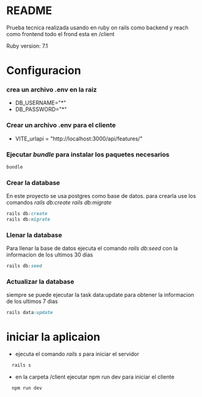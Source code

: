 # README
Prueba tecnica realizada usando en ruby on rails como backend y reach como frontend
todo el frond esta en /client

Ruby version: 7.1

# Configuracion

### crea un archivo .env en la raiz

* DB_USERNAME="*"
* DB_PASSWORD="*"

### Crear un archivo .env para el cliente
* VITE_urlapi = "http://localhost:3000/api/features/"

### Ejecutar *bundle* para instalar los paquetes necesarios
```ruby
bundle
```
### Crear la database
En este proyecto se usa postgres como base de datos. para crearla use los comandos *rails db:create* *rails db:migrate*
```ruby
rails db:create
rails db:migrate
```
### Llenar la database
Para llenar la base de datos ejecuta el comando *rails db:seed* con la informacion de los ultimos 30 dias
```ruby
rails db:seed
```
### Actualizar la database
siempre se puede ejecutar la task data:update para obtener la informacion de los ultimos 7 dias 
```ruby
rails data:update
```
# iniciar la aplicaion

* ejecuta el comando *rails s* para iniciar el servidor
```ruby
  rails s
```
* en la carpeta /client ejecutar npm run dev para iniciar el cliente
```nodejs
  npm run dev
```
